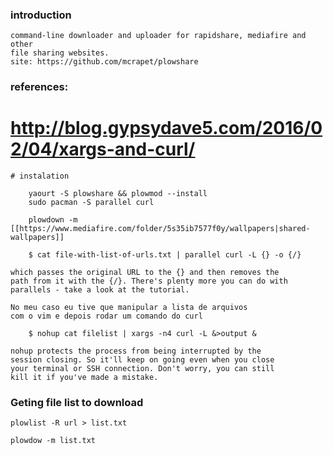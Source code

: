 ### introduction

```
command-line downloader and uploader for rapidshare, mediafire and other
file sharing websites.
site: https://github.com/mcrapet/plowshare
```

### references:
# http://blog.gypsydave5.com/2016/02/04/xargs-and-curl/

    # instalation

        yaourt -S plowshare && plowmod --install
        sudo pacman -S parallel curl

        plowdown -m [[https://www.mediafire.com/folder/5s35ib7577f0y/wallpapers|shared-wallpapers]]

        $ cat file-with-list-of-urls.txt | parallel curl -L {} -o {/}

    which passes the original URL to the {} and then removes the
    path from it with the {/}. There's plenty more you can do with
    parallels - take a look at the tutorial.

    No meu caso eu tive que manipular a lista de arquivos
    com o vim e depois rodar um comando do curl

        $ nohup cat filelist | xargs -n4 curl -L &>output &

    nohup protects the process from being interrupted by the
    session closing. So it'll keep on going even when you close
    your terminal or SSH connection. Don't worry, you can still
    kill it if you've made a mistake.

### Geting file list to download

    plowlist -R url > list.txt

    plowdow -m list.txt
